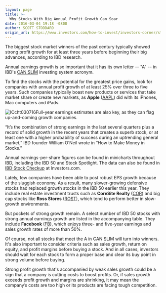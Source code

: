 ```yaml
---
layout: page
title: >-
  Why Stocks With Big Annual Profit Growth Can Soar
date: 2016-03-04 19:18 -0800
author: SCOTT STODDARD
origin_url: https://www.investors.com/how-to-invest/investors-corner/stocks-with-big-annual-profit-growth-can-soar
---
```





The biggest stock market winners of the past century typically showed strong profit growth for at least three years before beginning their big advances, according to IBD research.


Annual earnings growth is so important that it has its own letter -- "A" -- in IBD's [CAN SLIM](http://education.investors.com/courselandingpage.aspx?id=735749) investing system acronym.


To find the stocks with the potential for the greatest price gains, look for companies with annual profit growth of at least 25% over three to five years. Such companies typically boast new products or services that take market share or create new markets, as **Apple** ([AAPL](https://research.investors.com/quote.aspx?symbol=AAPL)) did with its iPhones, Mac computers and iPads.


![ICcht030716](https://www.investors.com/wp-content/uploads/2016/03/ICcht030716-1024x549.jpg)Full-year earnings estimates are also key, as they can flag up-and-coming growth companies.


“It’s the combination of strong earnings in the last several quarters plus a record of solid growth in the recent years that creates a superb stock, or at least one with a higher probability of success during an uptrending general market,” IBD founder William O’Neil wrote in “How to Make Money in Stocks.”


Annual earnings-per-share figures can be found in minicharts throughout IBD, including the IBD 50 and Stock Spotlight. The data can also be found in [IBD Stock Checkup](http://research.investors.com/stock-checkup/?nav=ResearchCheckup) at Investors.com.


Lately, few companies have been able to post robust EPS growth because of the sluggish economy. As a result, many slower-growing defensive stocks had replaced growth stocks in the IBD 50 earlier this year. They include real estate investment trusts such as **CoreSite Realty** ([COR](https://research.investors.com/quote.aspx?symbol=COR)) and big cap stocks like **Ross Stores** ([ROST](https://research.investors.com/quote.aspx?symbol=ROST)), which tend to perform better in slow-growth environments.


But pockets of strong growth remain. A select number of IBD 50 stocks with strong annual earnings growth are listed in the accompanying table. They include **Facebook** ([FB](https://research.investors.com/quote.aspx?symbol=FB)), which enjoys three- and five-year earnings and sales growth rates of more than 50%.


Of course, not all stocks that meet the A in CAN SLIM will turn into winners. It's also important to consider criteria such as sales growth, return on equity, and profit margins before buying a stock. And in all cases, investors should wait for each stock to form a proper base and clear its buy point in strong volume before buying.


Strong profit growth that's accompanied by weak sales growth could be a sign that a company is cutting costs to boost profits. Or, if sales growth exceeds profit growth and margins are shrinking, it may mean the company’s costs are too high or its products are facing tough competition.




